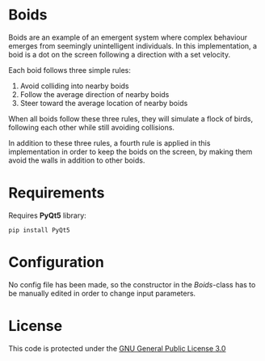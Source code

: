 # Boids
Boids are an example of an emergent system where complex behaviour 
emerges from seemingly unintelligent individuals. 
In this implementation, a boid is a dot on the screen 
following a direction with a set velocity.

Each boid follows three simple rules:

1. Avoid colliding into nearby boids
1. Follow the average direction of nearby boids
1. Steer toward the average location of nearby boids

When all boids follow these three rules, they will simulate a flock 
of birds, following each other while still avoiding collisions.

In addition to these three rules, a fourth rule is applied in 
this implementation in order to keep the boids on the screen, by making them
avoid the walls in addition to other boids.

# Requirements
Requires __PyQt5__ library:
```
pip install PyQt5
```

# Configuration
No config file has been made, so the constructor in 
the _Boids_-class has to be manually edited in order to change input parameters.

# License
This code is protected under the [GNU General Public License 3.0](http://www.gnu.org/licenses/gpl-3.0.html)